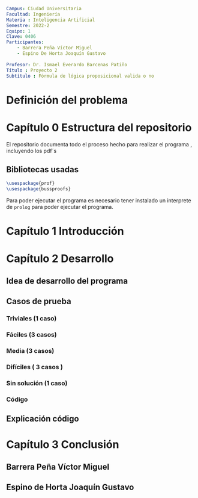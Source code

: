 ```yaml
Campus: Ciudad Universitaria
Facultad: Ingeniería
Materia : Inteligencia Artificial
Semestre: 2022-2
Equipo: 1
Clave: 0406
Participantes: 
	- Barrera Peña Víctor Miguel
	- Espino De Horta Joaquín Gustavo
	
Profesor: Dr. Ismael Everardo Barcenas Patiño
Título : Proyecto 2
Subtítulo : Fórmula de lógica proposicional valida o no

```

# Definición del problema

#  Capítulo 0 Estructura del  repositorio

El repositorio documenta todo el proceso hecho para realizar el programa , incluyendo los pdf´s  

## Bibliotecas usadas

```tex
\usespackage{prof}
\usespackage{bussproofs}
```

Para poder ejecutar el programa es necesario tener instalado un interprete de `prolog` para poder ejecutar el programa.

# Capítulo 1  Introducción 



# Capítulo 2 Desarrollo

## Idea de desarrollo del programa

## Casos de prueba

### Triviales (1 caso)

### Fáciles (3 casos)

### Media (3 casos)

### Difíciles ( 3 casos )

### Sin solución (1 caso)

### Código

## Explicación código

# Capítulo 3 Conclusión

## Barrera Peña Víctor Miguel

## Espino de Horta Joaquín Gustavo